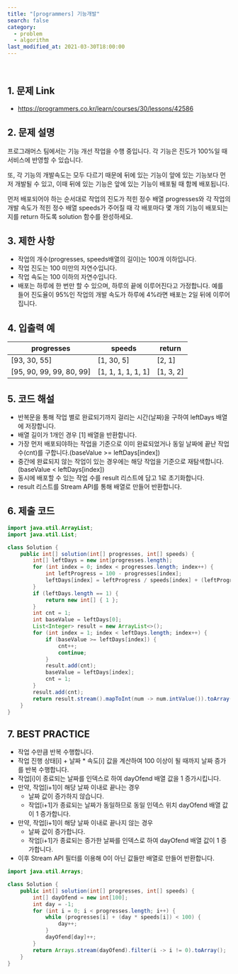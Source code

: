 ```yaml
---
title: "[programmers] 기능개발"
search: false
category:
  - problem
  - algorithm
last_modified_at: 2021-03-30T18:00:00
---
```


<br/>

## 1. 문제 Link
- <https://programmers.co.kr/learn/courses/30/lessons/42586>

## 2. 문제 설명
프로그래머스 팀에서는 기능 개선 작업을 수행 중입니다. 
각 기능은 진도가 100%일 때 서비스에 반영할 수 있습니다.

또, 각 기능의 개발속도는 모두 다르기 때문에 뒤에 있는 기능이 앞에 있는 기능보다 먼저 개발될 수 있고, 
이때 뒤에 있는 기능은 앞에 있는 기능이 배포될 때 함께 배포됩니다.

먼저 배포되어야 하는 순서대로 작업의 진도가 적힌 정수 배열 progresses와 
각 작업의 개발 속도가 적힌 정수 배열 speeds가 주어질 때 각 배포마다 몇 개의 기능이 배포되는지를 return 하도록 solution 함수를 완성하세요.

## 3. 제한 사항
- 작업의 개수(progresses, speeds배열의 길이)는 100개 이하입니다.
- 작업 진도는 100 미만의 자연수입니다.
- 작업 속도는 100 이하의 자연수입니다.
- 배포는 하루에 한 번만 할 수 있으며, 하루의 끝에 이루어진다고 가정합니다. 예를 들어 진도율이 95%인 작업의 개발 속도가 하루에 4%라면 배포는 2일 뒤에 이루어집니다.

## 4. 입출력 예

| progresses | speeds | return |
|---|---|---|
| [93, 30, 55] | [1, 30, 5] | [2, 1] |
| [95, 90, 99, 99, 80, 99] | [1, 1, 1, 1, 1, 1] | [1, 3, 2] |

## 5. 코드 해설
- 반복문을 통해 작업 별로 완료되기까지 걸리는 시간(날짜)을 구하여 leftDays 배열에 저장합니다.
- 배열 길이가 1개인 경우 [1] 배열을 반환합니다.
- 가장 먼저 배포되야하는 작업을 기준으로 이미 완료되었거나 동일 날짜에 끝난 작업 수(cnt)를 구합니다.(baseValue >= leftDays[index])
- 중간에 완료되지 않는 작업이 있는 경우에는 해당 작업을 기준으로 재탐색합니다.(baseValue < leftDays[index])
- 동시에 배포할 수 있는 작업 수를 result 리스트에 담고 1로 초기화합니다.
- result 리스트를 Stream API를 통해 배열로 만들어 반환합니다. 

## 6. 제출 코드

```java
import java.util.ArrayList;
import java.util.List;

class Solution {
    public int[] solution(int[] progresses, int[] speeds) {
        int[] leftDays = new int[progresses.length];
        for (int index = 0; index < progresses.length; index++) {
            int leftProgress = 100 - progresses[index];
            leftDays[index] = leftProgress / speeds[index] + (leftProgress % speeds[index] == 0 ? 0 : 1);
        }
        if (leftDays.length == 1) {
            return new int[] { 1 };
        }
        int cnt = 1;
        int baseValue = leftDays[0];
        List<Integer> result = new ArrayList<>();
        for (int index = 1; index < leftDays.length; index++) {
            if (baseValue >= leftDays[index]) {
                cnt++;
                continue;
            }
            result.add(cnt);
            baseValue = leftDays[index];
            cnt = 1;
        }
        result.add(cnt);
        return result.stream().mapToInt(num -> num.intValue()).toArray();
    }
}
```

## 7. BEST PRACTICE
- 작업 수만큼 반복 수행합니다.
- 작업 진행 상태[i] + 날짜 * 속도[i] 값을 계산하여 100 이상이 될 때까지 날짜 증가를 반복 수행합니다.
- 작업[i]이 종료되는 날짜를 인덱스로 하여 dayOfend 배열 값을 1 증가시킵니다.
- 만약, 작업[i+1]이 해당 날짜 이내로 끝나는 경우 
    - 날짜 값이 증가하지 않습니다.
    - 작업[i+1]가 종료되는 날짜가 동일하므로 동일 인덱스 위치 dayOfend 배열 값이 1 증가합니다.
- 만약, 작업[i+1]이 해당 날짜 이내로 끝나지 않는 경우
    - 날짜 값이 증가합니다.
    - 작업[i+1]가 종료되는 증가한 날짜를 인덱스로 하여 dayOfend 배열 값이 1 증가합니다.
- 이후 Stream API 필터를 이용해 0이 아닌 값들만 배열로 만들어 반환합니다.

```java
import java.util.Arrays;

class Solution {
    public int[] solution(int[] progresses, int[] speeds) {
        int[] dayOfend = new int[100];
        int day = -1;
        for (int i = 0; i < progresses.length; i++) {
            while (progresses[i] + (day * speeds[i]) < 100) {
                day++;
            }
            dayOfend[day]++;
        }
        return Arrays.stream(dayOfend).filter(i -> i != 0).toArray();
    }
}
```